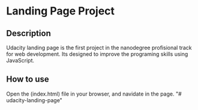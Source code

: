 # Landing Page Project

## Description

Udacity landing page is the first project in the nanodegree profisional track for web development.
Its designed to improve the programing skills using JavaScript.

## How to use

Open the (index.html) file in your browser, and navidate in the page.
"# udacity-landing-page" 
